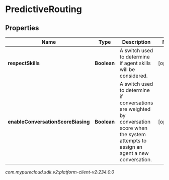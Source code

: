 # PredictiveRouting


## Properties

| Name | Type | Description | Notes |
| ------------ | ------------- | ------------- | ------------- |
| **respectSkills** | **Boolean** | A switch used to determine if agent skills will be considered. |  [optional] |
| **enableConversationScoreBiasing** | **Boolean** | A switch used to determine if conversations are weighted by conversation score when the system attempts to assign an agent a new conversation. |  [optional] |




_com.mypurecloud.sdk.v2:platform-client-v2:234.0.0_
